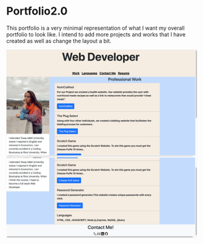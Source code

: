 # Portfolio2.0

This portfolio is a very minimal representation of what I want my overall portfolio to look like. I intend to add more projects and works that I have created as well as change the layout a bit. 

![screenshot1](Assets/Screenshot1.png)
![screenshot1](Assets/Screenshot2.png)

